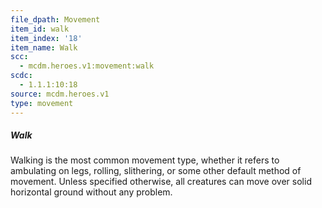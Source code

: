 ```yaml
---
file_dpath: Movement
item_id: walk
item_index: '18'
item_name: Walk
scc:
  - mcdm.heroes.v1:movement:walk
scdc:
  - 1.1.1:10:18
source: mcdm.heroes.v1
type: movement
---
```


##### Walk

Walking is the most common movement type, whether it refers to ambulating on legs, rolling, slithering, or some other default method of movement. Unless specified otherwise, all creatures can move over solid horizontal ground without any problem.
